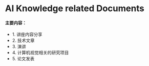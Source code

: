 <!DOCTYPE html>
<html>
<body>
<h1>AI Knowledge related Documents</h1>  
  <h4>主要内容：</h4>
<ul>
  <li>1. 讲座内容分享</li>
  <li>2. 技术文章</li>
  <li>3. 演讲</li>
  <li>4. 计算机视觉相关的研究项目</li>
  <li>5. 论文发表</li>
</ul>
</body>
</html>

